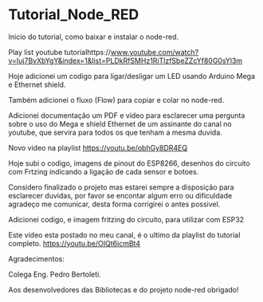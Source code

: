 # Tutorial_Node_RED
Inicio do tutorial, como baixar e instalar o node-red.

Play list youtube tutorialhttps://www.youtube.com/watch?v=Iuj7BvXbYgY&index=1&list=PLDkRfSMHz1RiTlzfSbeZZcYf80G0sYl3m

Hoje adicionei um codigo para ligar/desligar um LED usando Arduino Mega e Ethernet shield.

Também adicionei o fluxo (Flow) para copiar e colar no node-red.

Adicionei documentação um PDF e vídeo para esclarecer uma pergunta sobre o uso do Mega e shield Ethernet de um assinante do canal no youtube, que servira para todos os que tenham a mesma duvida.

Novo video na playlist https://youtu.be/obhGy8DR4EQ 

Hoje subi o codigo, imagens de pinout do ESP8266, desenhos do circuito com Frtzing indicando a ligação de cada sensor e botoes.

Considero finalizado o projeto mas estarei sempre a disposição para esclarecer duvidas, por favor se encontar algum erro ou dificuldade agradeço me comunicar, desta forma corrigirei o antes possivel.

Adicionei codigo, e imagem fritzing do circuito, para utilizar com ESP32

Este vídeo esta postado no meu canal, é o ultimo da playlist do tutorial completo. https://youtu.be/OIQt6icmBt4 

Agradecimentos: 

Colega Eng. Pedro Bertoleti.

Aos desenvolvedores das Bibliotecas e do projeto node-red obrigado!

